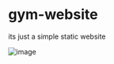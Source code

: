 # gym-website
its just a simple static website


![image](https://user-images.githubusercontent.com/88707901/182433276-2ec47b23-e1a0-4d52-8ced-7cdc75507c36.png)
